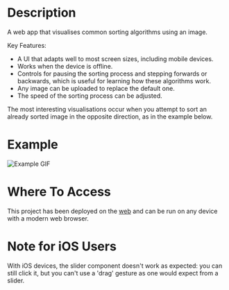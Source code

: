 # Description

A web app that visualises common sorting algorithms using an image. 

Key Features:

- A UI that adapts well to most screen sizes, including mobile devices.
- Works when the device is offline.
- Controls for pausing the sorting process and stepping forwards or backwards, which is useful for learning how these algorithms work.
- Any image can be uploaded to replace the default one.
- The speed of the sorting process can be adjusted.

The most interesting visualisations occur when you attempt to sort an already sorted image in the opposite direction, as in the example below.

# Example 

![Example GIF](readme_resources/example.gif)

# Where To Access

This project has been deployed on the [web](https://www.sort-viz-img.com/) and can be run on any device with a modern web browser. 

# Note for iOS Users

With iOS devices, the slider component doesn't work as expected: you can still click it, but you can't use a 'drag' gesture as one would expect from a slider.